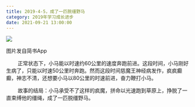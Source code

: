 ```yaml
---
title: 2019-4-5，成了一匹脱缰野马
category: 2019年学习成长进步
date: 2021-09-21 13:00:00
---
```


![](http://upload-images.jianshu.io/upload_images/3910675-363f6ee7325d0791.jpg?imageMogr2/auto-orient/strip%7CimageView2/2/w/1080/q/50)  

图片发自简书App

  

        正常状态下，小马能以时速约60公里的速度奔跑前进。这段时间，小马刚好生病了，只能以时速50公里时奔跑。然而这段时间慈魔王神经病发作，疯疯癫癫，神志不清，还想要小马以80公里的时速前进，奋力鞭打小马。  

        故事的结局：小马承受不了这样的疯魔，拼命以光速跑到草原上，挣脱了一直束缚他的缰绳，成了一匹脱缰野马。